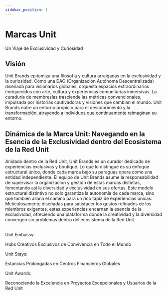 ```yaml
---
sidebar_position: 1
---
```


# Marcas Unit

Un Viaje de Exclusividad y Curiosidad

## Visión

Unit Brands epitomiza una filosofía y cultura arraigadas en la exclusividad y la curiosidad. Como una DAO (Organización Autónoma Descentralizada) diseñada para visionarios globales, orquesta espacios extraordinarios enriquecidos con arte, cultura y experiencias comunitarias inmersivas. La curaduría de membresías trasciende las métricas convencionales, impulsada por historias cautivadoras y visiones que cambian el mundo. Unit Brands nutre un entorno propicio para el descubrimiento y la transformación, atrayendo a individuos que continuamente reimaginan su entorno.

## Dinámica de la Marca Unit: Navegando en la Esencia de la Exclusividad dentro del Ecosistema de la Red Unit

Anidado dentro de la Red Unit, Unit Brands es un curador dedicado de experiencias exclusivas y boutique. Lo que lo distingue es su enfoque estructural único, donde cada marca bajo su paraguas opera como una entidad independiente. El equipo de Unit Brands asume la responsabilidad de supervisar la organización y gestión de estas marcas distintas, fomentando así la diversidad y exclusividad en sus ofertas. Este modelo estructural distintivo no solo garantiza la autonomía de cada marca, sino que también allana el camino para un rico tapiz de experiencias únicas. Meticulosamente diseñadas para satisfacer los gustos refinados de los miembros exigentes, estas experiencias encarnan la esencia de la exclusividad, ofreciendo una plataforma donde la creatividad y la diversidad convergen sin problemas dentro del ecosistema de la Red Unit.

<br />

<div class="docs-grid-alt">
  <div class="docs-card-alt">
    <div class="docs-card-alt-header">
      <span>Unit Embassy:</span>
    </div>
    <div class="docs-card-alt-description">
      <p>
        Hubs Creativos Exclusivos de Convivencia en Todo el Mundo
      </p>
    </div>
  </div>
  <div class="docs-card-alt">
    <div class="docs-card-alt-header">
      <span>Unit Stays:</span>
    </div>
    <div class="docs-card-alt-description">
      <p>
        Estancias Prolongadas en Centros Financieros Globales
      </p>
    </div>
  </div>
  <div class="docs-card-alt">
    <div class="docs-card-alt-header">
      <span>Unit Awards:</span>
    </div>
    <div class="docs-card-alt-description">
      <p>
        Reconociendo la Excelencia en Proyectos Excepcionales y Usuarios de la Red Unit
      </p>
    </div>
  </div>
</div>
